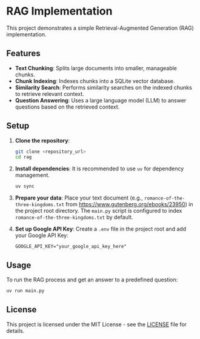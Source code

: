 # RAG Implementation

This project demonstrates a simple Retrieval-Augmented Generation (RAG) implementation.

## Features

- **Text Chunking**: Splits large documents into smaller, manageable chunks.
- **Chunk Indexing**: Indexes chunks into a SQLite vector database.
- **Similarity Search**: Performs similarity searches on the indexed chunks to retrieve relevant context.
- **Question Answering**: Uses a large language model (LLM) to answer questions based on the retrieved context.

## Setup

1.  **Clone the repository**:
    ```bash
    git clone <repository_url>
    cd rag
    ```

2.  **Install dependencies**:
    It is recommended to use `uv` for dependency management.

    ```bash
    uv sync
    ```

3.  **Prepare your data**:
    Place your text document (e.g., `romance-of-the-three-kingdoms.txt` from https://www.gutenberg.org/ebooks/23950) in the project root directory. The `main.py` script is configured to index `romance-of-the-three-kingdoms.txt` by default.

4.  **Set up Google API Key**:
    Create a `.env` file in the project root and add your Google API Key:

    ```
    GOOGLE_API_KEY="your_google_api_key_here"
    ```

## Usage

To run the RAG process and get an answer to a predefined question:

```bash
uv run main.py
```

## License

This project is licensed under the MIT License - see the [LICENSE](LICENSE) file for details.
